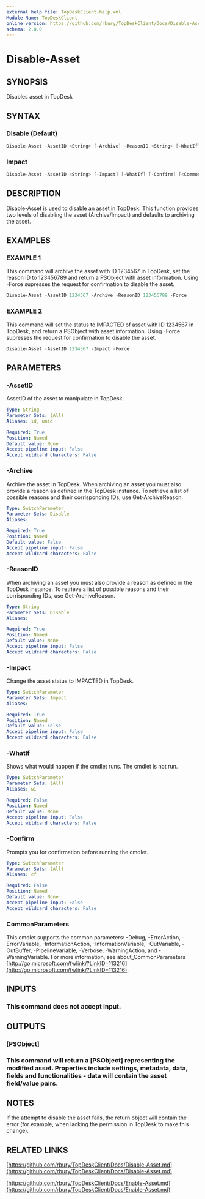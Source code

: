 ```yaml
---
external help file: TopDeskClient-help.xml
Module Name: TopDeskClient
online version: https://github.com/rbury/TopDeskClient/Docs/Disable-Asset.md
schema: 2.0.0
---
```


# Disable-Asset

## SYNOPSIS

Disables asset in TopDesk

## SYNTAX

### Disable (Default)

``` Powershell
Disable-Asset -AssetID <String> [-Archive] -ReasonID <String> [-WhatIf] [-Confirm] [<CommonParameters>]
```

### Impact

``` Powershell
Disable-Asset -AssetID <String> [-Impact] [-WhatIf] [-Confirm] [<CommonParameters>]
```

## DESCRIPTION

Disable-Asset is used to disable an asset in TopDesk.
This function provides two levels of disabling the asset (Archive/Impact) and defaults to archiving the asset.

## EXAMPLES

### EXAMPLE 1

This command will archive the asset with ID 1234567 in TopDesk, set the reason ID to 123456789 and return a PSObject with asset information.
Using -Force supresses the request for confirmation to disable the asset.

``` Powershell
Disable-Asset -AssetID 1234567 -Archive -ReasonID 123456789 -Force
```

### EXAMPLE 2

This command will set the status to IMPACTED of asset with ID 1234567 in TopDesk, and return a PSObject with asset information.
Using -Force supresses the request for confirmation to disable the asset.

``` Powershell
Disable-Asset -AssetID 1234567 -Impact -Force
```

## PARAMETERS

### -AssetID

AssetID of the asset to manipulate in TopDesk.

```yaml
Type: String
Parameter Sets: (All)
Aliases: id, unid

Required: True
Position: Named
Default value: None
Accept pipeline input: False
Accept wildcard characters: False
```

### -Archive

Archive the asset in TopDesk.
When archiving an asset you must also provide a reason as defined in the TopDesk instance.
To retrieve a list of possible reasons and their corrisponding IDs, use Get-ArchiveReason.

```yaml
Type: SwitchParameter
Parameter Sets: Disable
Aliases:

Required: True
Position: Named
Default value: False
Accept pipeline input: False
Accept wildcard characters: False
```

### -ReasonID

When archiving an asset you must also provide a reason as defined in the TopDesk instance.
To retrieve a list of possible reasons and their corrisponding IDs, use Get-ArchiveReason.

```yaml
Type: String
Parameter Sets: Disable
Aliases:

Required: True
Position: Named
Default value: None
Accept pipeline input: False
Accept wildcard characters: False
```

### -Impact

Change the asset status to IMPACTED in TopDesk.

```yaml
Type: SwitchParameter
Parameter Sets: Impact
Aliases:

Required: True
Position: Named
Default value: False
Accept pipeline input: False
Accept wildcard characters: False
```

### -WhatIf

Shows what would happen if the cmdlet runs.
The cmdlet is not run.

```yaml
Type: SwitchParameter
Parameter Sets: (All)
Aliases: wi

Required: False
Position: Named
Default value: None
Accept pipeline input: False
Accept wildcard characters: False
```

### -Confirm

Prompts you for confirmation before running the cmdlet.

```yaml
Type: SwitchParameter
Parameter Sets: (All)
Aliases: cf

Required: False
Position: Named
Default value: None
Accept pipeline input: False
Accept wildcard characters: False
```

### CommonParameters

This cmdlet supports the common parameters: -Debug, -ErrorAction, -ErrorVariable, -InformationAction, -InformationVariable, -OutVariable, -OutBuffer, -PipelineVariable, -Verbose, -WarningAction, and -WarningVariable. For more information, see about_CommonParameters [http://go.microsoft.com/fwlink/?LinkID=113216](http://go.microsoft.com/fwlink/?LinkID=113216).

## INPUTS

### This command does not accept input.

## OUTPUTS

### [PSObject]

### This command will return a [PSObject] representing the modified asset. Properties include settings, metadata, data, fields and functionalities - data will contain the asset field/value pairs.

## NOTES

If the attempt to disable the asset fails, the return object will contain the error (for example, when lacking the permission in TopDesk to make this change).

## RELATED LINKS

[https://github.com/rbury/TopDeskClient/Docs/Disable-Asset.md](https://github.com/rbury/TopDeskClient/Docs/Disable-Asset.md)

[https://github.com/rbury/TopDeskClient/Docs/Enable-Asset.md](https://github.com/rbury/TopDeskClient/Docs/Enable-Asset.md)
